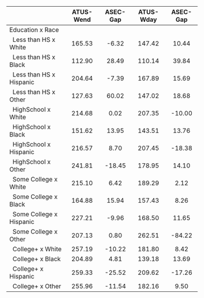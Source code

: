 
|                      |    ATUS-Wend |     ASEC-Gap |    ATUS-Wday |     ASEC-Gap |
| -------------------- | :----------: | :----------: | :----------: | :----------: |
| Education x Race     |              |              |              |              |
| &nbsp;&nbsp;Less than HS x White |       165.53 |        -6.32 |       147.42 |        10.44 |
| &nbsp;&nbsp;Less than HS x Black |       112.90 |        28.49 |       110.14 |        39.84 |
| &nbsp;&nbsp;Less than HS x Hispanic |       204.64 |        -7.39 |       167.89 |        15.69 |
| &nbsp;&nbsp;Less than HS x Other |       127.63 |        60.02 |       147.02 |        18.68 |
| &nbsp;&nbsp;HighSchool x White |       214.68 |         0.02 |       207.35 |       -10.00 |
| &nbsp;&nbsp;HighSchool x Black |       151.62 |        13.95 |       143.51 |        13.76 |
| &nbsp;&nbsp;HighSchool x Hispanic |       216.57 |         8.70 |       207.45 |       -18.38 |
| &nbsp;&nbsp;HighSchool x Other |       241.81 |       -18.45 |       178.95 |        14.10 |
| &nbsp;&nbsp;Some College x White |       215.10 |         6.42 |       189.29 |         2.12 |
| &nbsp;&nbsp;Some College x Black |       164.88 |        15.94 |       157.43 |         8.26 |
| &nbsp;&nbsp;Some College x Hispanic |       227.21 |        -9.96 |       168.50 |        11.65 |
| &nbsp;&nbsp;Some College x Other |       207.13 |         0.80 |       262.51 |       -84.22 |
| &nbsp;&nbsp;College+ x White |       257.19 |       -10.22 |       181.80 |         8.42 |
| &nbsp;&nbsp;College+ x Black |       204.89 |         4.81 |       139.18 |        13.69 |
| &nbsp;&nbsp;College+ x Hispanic |       259.33 |       -25.52 |       209.62 |       -17.26 |
| &nbsp;&nbsp;College+ x Other |       255.96 |       -11.54 |       182.16 |         9.50 |

